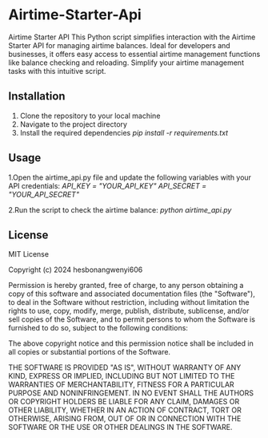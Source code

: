 # Airtime-Starter-Api
Airtime Starter API
This Python script simplifies interaction with the Airtime Starter API for managing airtime balances. Ideal for developers and businesses, it offers easy access to essential airtime management functions like balance checking and reloading. Simplify your airtime management tasks with this intuitive script.

## Installation

1. Clone the repository to your local machine
2. Navigate to the project directory
3. Install the required dependencies   *pip install -r requirements.txt*


## Usage
1.Open the airtime_api.py file and update the following variables with your API credentials:
                *API_KEY = "YOUR_API_KEY"*
                *API_SECRET = "YOUR_API_SECRET"*

2.Run the script to check the airtime balance:
                *python airtime_api.py*                


## License
MIT License

Copyright (c) 2024 hesbonangwenyi606

Permission is hereby granted, free of charge, to any person obtaining a copy
of this software and associated documentation files (the "Software"), to deal
in the Software without restriction, including without limitation the rights
to use, copy, modify, merge, publish, distribute, sublicense, and/or sell
copies of the Software, and to permit persons to whom the Software is
furnished to do so, subject to the following conditions:

The above copyright notice and this permission notice shall be included in all
copies or substantial portions of the Software.

THE SOFTWARE IS PROVIDED "AS IS", WITHOUT WARRANTY OF ANY KIND, EXPRESS OR
IMPLIED, INCLUDING BUT NOT LIMITED TO THE WARRANTIES OF MERCHANTABILITY,
FITNESS FOR A PARTICULAR PURPOSE AND NONINFRINGEMENT. IN NO EVENT SHALL THE
AUTHORS OR COPYRIGHT HOLDERS BE LIABLE FOR ANY CLAIM, DAMAGES OR OTHER
LIABILITY, WHETHER IN AN ACTION OF CONTRACT, TORT OR OTHERWISE, ARISING FROM,
OUT OF OR IN CONNECTION WITH THE SOFTWARE OR THE USE OR OTHER DEALINGS IN THE
SOFTWARE.